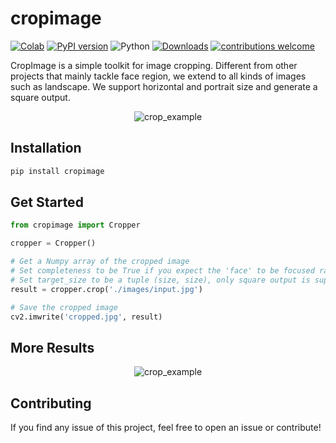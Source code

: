# cropimage

[![Colab](https://camo.githubusercontent.com/84f0493939e0c4de4e6dbe113251b4bfb5353e57134ffd9fcab6b8714514d4d1/68747470733a2f2f636f6c61622e72657365617263682e676f6f676c652e636f6d2f6173736574732f636f6c61622d62616467652e737667)](https://colab.research.google.com/drive/18jqXa1V-v5FXoCcY2MVg3FC3CFcOAk63?usp=sharing) [![PyPI version](https://badge.fury.io/py/cropimage.svg)](https://badge.fury.io/py/cropimage) ![Python](https://img.shields.io/badge/python-v3.5.0+-success.svg) [![Downloads](https://static.pepy.tech/personalized-badge/cropimage?period=month&units=international_system&left_color=grey&right_color=brightgreen&left_text=Downloads)](https://pepy.tech/project/cropimage) [![contributions welcome](https://img.shields.io/badge/contributions-welcome-brightgreen.svg?style=flat)](https://github.com/haofanwang/cropimage/issues)

CropImage is a simple toolkit for image cropping. Different from other projects that mainly tackle face region, we extend to all kinds of images such as landscape. We support horizontal and portrait size and generate a square output.

<p align="center"><img title="crop_example" src="https://github.com/haofanwang/cropimage/raw/main/assets/example.png"></p>

## Installation
~~~sh
pip install cropimage
~~~

## Get Started
~~~python
from cropimage import Cropper

cropper = Cropper()

# Get a Numpy array of the cropped image
# Set completeness to be True if you expect the 'face' to be focused rather than 'person'
# Set target_size to be a tuple (size, size), only square output is supported now
result = cropper.crop('./images/input.jpg')

# Save the cropped image
cv2.imwrite('cropped.jpg', result)
~~~

## More Results
<p align="center"><img title="crop_example" src="https://github.com/haofanwang/cropimage/raw/main/assets/example1.png"></p>

## Contributing
If you find any issue of this project, feel free to open an issue or contribute!
